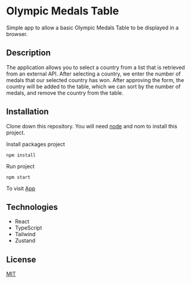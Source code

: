 # Olympic Medals Table

Simple app to allow a basic Olympic Medals Table to be displayed in a browser.

## Description
The application allows you to select a country from a list that is retrieved from an external API. After selecting a country, we enter the number of medals that our selected country has won. After approving the form, the country will be added to the table, which we can sort by the number of medals, and remove the country from the table.

## Installation

Clone down this repository. You will need [node](https://nodejs.org/en/) and nom to install this project.

Install packages project
```
npm install
```

Run project
```
npm start
```

To visit [App](http://localhost:3000)
## Technologies
- React
- TypeScript
- Tailwind
- Zustand

## License

[MIT](https://choosealicense.com/licenses/mit/)
